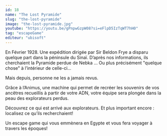 ```yaml
---
id: 18
name: "The Lost Pyramide"
slug: "the-lost-pyramide"
image: "the-lost-pyramide.jpg"
youtube: "https://youtu.be/gPnpwGzpW08?si=eFlpD5IzTqWT7hH0"
tag: "escapeGame"
editeur: "ubisoft"
---
```


En Février 1928. Une expédition dirigée par Sir Beldon Frye a disparu quelque part dans la péninsule du Sinaï. D’après nos informations, ils cherchaient la Pyramide perdue de Nebka ... Ou plus précisément "quelque chose" à l’intérieur de celle-ci...

Mais depuis, personne ne les a jamais revus.

Grâce à l’Animus, une machine qui permet de recréer les souvenirs de vos ancêtres recueillis à partir de votre ADN, votre équipe sera plongée dans la peau des explorateurs perdus.

Découvrez ce qui est arrivé aux explorateurs. Et plus important encore : localisez ce qu’ils recherchaient!

Un escape game qui vous emmènera en Egypte et vous fera voyager à travers les époques!
